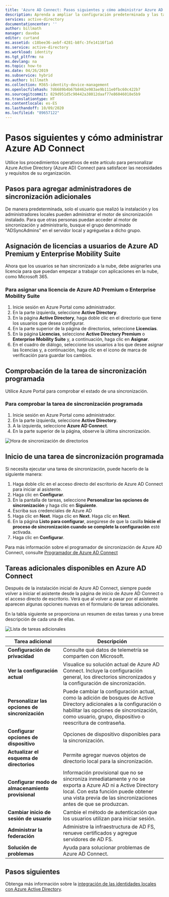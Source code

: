 ```yaml
---
title: 'Azure AD Connect: Pasos siguientes y cómo administrar Azure AD Connect | Microsoft Docs'
description: Aprenda a ampliar la configuración predeterminada y las tareas operativas de Azure AD Connect.
services: active-directory
documentationcenter: ''
author: billmath
manager: daveba
editor: curtand
ms.assetid: c18bee36-aebf-4281-b8fc-3fe14116f1a5
ms.service: active-directory
ms.workload: identity
ms.tgt_pltfrm: na
ms.devlang: na
ms.topic: how-to
ms.date: 04/26/2019
ms.subservice: hybrid
ms.author: billmath
ms.collection: M365-identity-device-management
ms.openlocfilehash: 7d6689b4b67b8462e983ae9b111e0fbc60c422b7
ms.sourcegitcommit: 829d951d5c90442a38012daaf77e86046018e5b9
ms.translationtype: HT
ms.contentlocale: es-ES
ms.lasthandoff: 10/09/2020
ms.locfileid: "89657122"
---
```

# <a name="next-steps-and-how-to-manage-azure-ad-connect"></a>Pasos siguientes y cómo administrar Azure AD Connect
Utilice los procedimientos operativos de este artículo para personalizar Azure Active Directory (Azure AD) Connect para satisfacer las necesidades y requisitos de su organización.  

## <a name="add-additional-sync-admins"></a>Pasos para agregar administradores de sincronización adicionales
De manera predeterminada, solo el usuario que realizó la instalación y los administradores locales pueden administrar el motor de sincronización instalado. Para que otras personas puedan acceder al motor de sincronización y administrarlo, busque el grupo denominado "ADSyncAdmins" en el servidor local y agréguelas a dicho grupo.

## <a name="assign-licenses-to-azure-ad-premium-and-enterprise-mobility-suite-users"></a>Asignación de licencias a usuarios de Azure AD Premium y Enterprise Mobility Suite
Ahora que los usuarios se han sincronizado a la nube, debe asignarles una licencia para que puedan empezar a trabajar con aplicaciones en la nube, como Microsoft 365.

### <a name="to-assign-an-azure-ad-premium-or-enterprise-mobility-suite-license"></a>Para asignar una licencia de Azure AD Premium o Enterprise Mobility Suite

1. Inicie sesión en Azure Portal como administrador.
2. En la parte izquierda, seleccione **Active Directory**.
3. En la página **Active Directory**, haga doble clic en el directorio que tiene los usuarios que desea configurar.
4. En la parte superior de la página de directorios, seleccione **Licencias**.
5. En la página **Licencias**, seleccione **Active Directory Premium** o **Enterprise Mobility Suite** y, a continuación, haga clic en **Asignar**.
6. En el cuadro de diálogo, seleccione los usuarios a los que desee asignar las licencias y, a continuación, haga clic en el icono de marca de verificación para guardar los cambios.

## <a name="verify-the-scheduled-synchronization-task"></a>Comprobación de la tarea de sincronización programada
Utilice Azure Portal para comprobar el estado de una sincronización.

### <a name="to-verify-the-scheduled-synchronization-task"></a>Para comprobar la tarea de sincronización programada
1. Inicie sesión en Azure Portal como administrador.
2. En la parte izquierda, seleccione **Active Directory**.
3. A la izquierda, seleccione **Azure AD Connect**.
4. En la parte superior de la página, observe la última sincronización.

![Hora de sincronización de directorios](./media/how-to-connect-post-installation/verify2.png)

## <a name="start-a-scheduled-synchronization-task"></a>Inicio de una tarea de sincronización programada
Si necesita ejecutar una tarea de sincronización, puede hacerlo de la siguiente manera:

1. Haga doble clic en el acceso directo del escritorio de Azure AD Connect para iniciar al asistente.
2. Haga clic en **Configurar**.
3. En la pantalla de tareas, seleccione **Personalizar las opciones de sincronización** y haga clic en **Siguiente**.
4. Escriba sus credenciales de Azure AD
5. Haga clic en **Next**. Haga clic en **Next**.  Haga clic en **Next**.
5.  En la página **Listo para configurar**, asegúrese de que la casilla **Inicie el proceso de sincronización cuando se complete la configuración** esté activada.
6.  Haga clic en **Configurar**.

Para más información sobre el programador de sincronización de Azure AD Connect, consulte [Programador de Azure AD Connect](how-to-connect-sync-feature-scheduler.md)

## <a name="additional-tasks-available-in-azure-ad-connect"></a>Tareas adicionales disponibles en Azure AD Connect
Después de la instalación inicial de Azure AD Connect, siempre puede volver a iniciar el asistente desde la página de inicio de Azure AD Connect o el acceso directo de escritorio.  Verá que al volver a pasar por el asistente aparecen algunas opciones nuevas en el formulario de tareas adicionales.  

En la tabla siguiente se proporciona un resumen de estas tareas y una breve descripción de cada una de ellas.

![Lista de tareas adicionales](./media/how-to-connect-post-installation/addtasks2.png)

| Tarea adicional | Descripción |
| --- | --- |
|**Configuración de privacidad**|Consulte qué datos de telemetría se comparten con Microsoft.|
|**Ver la configuración actual**|Visualice su solución actual de Azure AD Connect.  Incluye la configuración general, los directorios sincronizados y la configuración de sincronización. |
| **Personalizar las opciones de sincronización** |Puede cambiar la configuración actual, como la adición de bosques de Active Directory adicionales a la configuración o habilitar las opciones de sincronización, como usuario, grupo, dispositivo o reescritura de contraseña. |
|**Configurar opciones de dispositivo**|Opciones de dispositivo disponibles para la sincronización.|
|**Actualizar el esquema de directorios**|Permite agregar nuevos objetos de directorio local para la sincronización.|
|**Configurar modo de almacenamiento provisional** |Información provisional que no se sincroniza inmediatamente y no se exporta a Azure AD ni a Active Directory local.  Con esta función puede obtener una vista previa de las sincronizaciones antes de que se produzcan. |
|**Cambiar inicio de sesión de usuario**|Cambie el método de autenticación que los usuarios utilizan para iniciar sesión.|
|**Administrar la federación**|Administre la infraestructura de AD FS, renueve certificados y agregue servidores de AD FS.|
|**Solución de problemas**|Ayuda para solucionar problemas de Azure AD Connect.|

## <a name="next-steps"></a>Pasos siguientes
Obtenga más información sobre la [integración de las identidades locales con Azure Active Directory](whatis-hybrid-identity.md).
